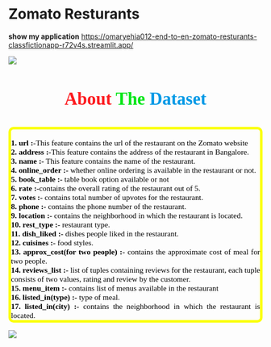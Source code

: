 # Zomato Resturants

**show my application**
https://omaryehia012-end-to-en-zomato-resturants-classfictionapp-r72v4s.streamlit.app/

![](https://github.com/omaryehia012/Epsilon-training-projects/blob/main/Zomato_Resturants_Classfiction/images/Zomato-1.jpg)

<h3 style="color:#0099e6;font-size:35px;font-family:Georgia;text-align:center;"><strong><strong style="color:#fd1c20;font-size:35px;font-family:Georgia;">About <strong style="color:#00e617;font-size:35px;font-family:Georgia;">The <strong style="color:#0099e6;font-size:35px;font-family:Georgia;">Dataset </strong></strong></strong></strong></h3>

<p style= "font-family:Georgia;color:#000000;font-size:110%;text-align:justify;border-radius:10px 10px;border-style: solid;border-width:5px;border-color:#fbff00;"><br> <b> 1. url :-</b>This feature contains the url of the restaurant on the Zomato website<br>
<b> 2. address :-</b>This feature contains the address of the restaurant in Bangalore.<br>
<b> 3. name :-</b> This feature contains the name of the restaurant.<br>
<b>4. online_order :-</b> whether online ordering is available in the restaurant or not.<br>
<b>5. book_table :-</b> table book option available or not<br>
<b>6. rate :-</b>contains the overall rating of the restaurant out of 5.<br>
<b>7. votes :-</b> contains total number of upvotes for the restaurant.<br>
<b>8. phone :-</b> contains the phone number of the restaurant.<br>
<b>9. location :-</b> contains the neighborhood in which the restaurant is located.<br>
<b>10. rest_type :-</b> restaurant type.<br>
<b>11. dish_liked :-</b> dishes people liked in the restaurant.<br>
<b>12. cuisines :-</b> food styles.<br>
<b>13. approx_cost(for two people) :-</b> contains the approximate cost of meal for two people.<br>
<b>14. reviews_list :-</b> list of tuples containing reviews for the restaurant, each tuple consists of two values, rating and review by the customer.<br>    
<b>15. menu_item :-</b> contains list of menus available in the restaurant<br> 
<b>16. listed_in(type) :-</b> type of meal.<br>     
<b>17. listed_in(city) :-</b> contains the neighborhood in which the restaurant is located. <br> 
        
</p>

![](https://github.com/omaryehia012/Epsilon-training-projects/blob/main/Zomato_Resturants_Classfiction/images/Application.png)
